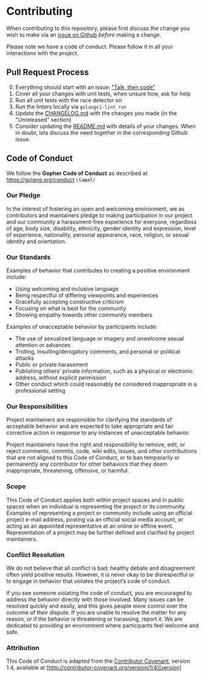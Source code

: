 # Contributing

When contributing to this repository, please first discuss the change you wish
to make via an [issue on Github][issues] *before* making a change. 

Please note we have a code of conduct. Please follow it in all your interactions
with the project.

## Pull Request Process

0. Everything should start with an issue: ["Talk, then code"][talk-code]
1. Cover all your changes with unit tests, when unsure how, ask for help
2. Run all unit tests with the race detector on
3. Run the linters locally via `golangci-lint run`
4. Update the [CHANGELOG.md](CHANGELOG.md) with the changes you made (in the "Unreleased" section) 
5. Consider updating the [README.md](README.md) with details of your changes.
   When in doubt, lets discuss the need together in the corresponding Github issue.

## Code of Conduct

We follow the **Gopher Code of Conduct** as described at https://golang.org/conduct `\ʕ◔ϖ◔ʔ/`

### Our Pledge

In the interest of fostering an open and welcoming environment, we as
contributors and maintainers pledge to making participation in our project and
our community a harassment-free experience for everyone, regardless of age, body
size, disability, ethnicity, gender identity and expression, level of experience,
nationality, personal appearance, race, religion, or sexual identity and
orientation.

### Our Standards

Examples of behavior that contributes to creating a positive environment
include:

* Using welcoming and inclusive language
* Being respectful of differing viewpoints and experiences
* Gracefully accepting constructive criticism
* Focusing on what is best for the community
* Showing empathy towards other community members

Examples of unacceptable behavior by participants include:

* The use of sexualized language or imagery and unwelcome sexual attention or
  advances
* Trolling, insulting/derogatory comments, and personal or political attacks
* Public or private harassment
* Publishing others' private information, such as a physical or electronic
  address, without explicit permission
* Other conduct which could reasonably be considered inappropriate in a
  professional setting

### Our Responsibilities

Project maintainers are responsible for clarifying the standards of acceptable
behavior and are expected to take appropriate and fair corrective action in
response to any instances of unacceptable behavior.

Project maintainers have the right and responsibility to remove, edit, or
reject comments, commits, code, wiki edits, issues, and other contributions
that are not aligned to this Code of Conduct, or to ban temporarily or
permanently any contributor for other behaviors that they deem inappropriate,
threatening, offensive, or harmful.

### Scope

This Code of Conduct applies both within project spaces and in public spaces
when an individual is representing the project or its community. Examples of
representing a project or community include using an official project e-mail
address, posting via an official social media account, or acting as an appointed
representative at an online or offline event. Representation of a project may be
further defined and clarified by project maintainers.

### Conflict Resolution
    
We do not believe that all conflict is bad; healthy debate and disagreement
often yield positive results. However, it is never okay to be disrespectful or 
to engage in behavior that violates the project’s code of conduct.
    
If you see someone violating the code of conduct, you are encouraged to address
the behavior directly with those involved. Many issues can be resolved quickly
and easily, and this gives people more control over the outcome of their dispute.
If you are unable to resolve the matter for any reason, or if the behavior is
threatening or harassing, report it. We are dedicated to providing an environment
where participants feel welcome and safe.

### Attribution

This Code of Conduct is adapted from the [Contributor Covenant][homepage], version 1.4,
available at [http://contributor-covenant.org/version/1/4][version]

[issues]: https://github.com/0mili/http-server/issues
[talk-code]: https://dave.cheney.net/2019/02/18/talk-then-code
[homepage]: http://contributor-covenant.org
[version]: http://contributor-covenant.org/version/1/4/
